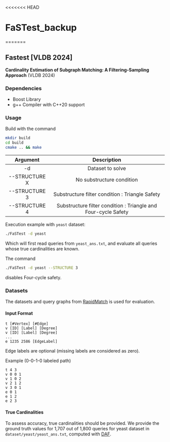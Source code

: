 <<<<<<< HEAD
# FaSTest_backup
=======
## Fastest [VLDB 2024]
**Cardinality Estimation of Subgraph Matching: A Filtering-Sampling Approach** (VLDB 2024)

### Dependencies
- Boost Library
- g++ Compiler with C++20 support

### Usage 
Build with the command
```sh
mkdir build
cd build
cmake .. && make  
```

|     Argument      |                          Description                           |
|:-----------------:|:--------------------------------------------------------------:|
|        -d         |                        Dataset to solve                        |
|   --STRUCTURE X   |                   No substructure condition                    |
|   --STRUCTURE 3   |        Substructure filter condition : Triangle Safety         |
|   --STRUCTURE 4   | Substructure filter condition : Triangle and Four-cycle Safety |

Execution example with `yeast` dataset:
```sh
./FaSTest -d yeast
```
Which will first read queries from `yeast_ans.txt`, and evaluate all queries whose true cardinalities are known. 

The command 
```sh
./FaSTest -d yeast --STRUCTURE 3
```
disables Four-cycle safety.

### Datasets
The datasets and query graphs from [RapidMatch](https://github.com/RapidsAtHKUST/RapidMatch/) is used for evaluation.

#### Input Format 
```
t [#Vertex] [#Edge]
v [ID] [Label] [Degree]
v [ID] [Label] [Degree]
...
e 1235 2586 [EdgeLabel]
```
Edge labels are optional (missing labels are considered as zero).

Example (0-0-1-0 labeled path)
```
t 4 3
v 0 0 1
v 1 0 2
v 2 1 2
v 3 0 1
e 0 1
e 1 2
e 2 3
```

#### True Cardinalities
To assess accuracy, true cardinalities should be provided. We provide the ground truth values for 1,707 out of 1,800 queries for yeast dataset in `dataset/yeast/yeast_ans.txt`, computed with [DAF](https://github.com/SNUCSE-CTA/DAF). 

